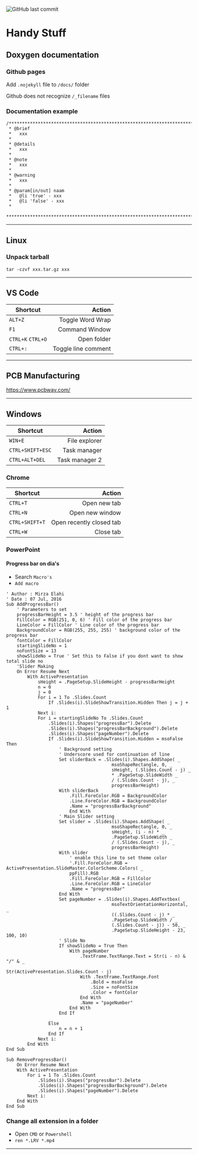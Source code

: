 ![GitHub last commit](https://img.shields.io/github/last-commit/jonacappelle/Handy_Stuff.svg)

# Handy Stuff

## Doxygen documentation

### Github pages
Add `.nojekyll` file to `/docs/` folder

Github does not recognize `/_filename` files

### Documentation example

``` 
/**************************************************************************//**
 * @brief
 *   xxx
 *
 * @details
 *	 xxx
 *
 * @note
 * 	 xxx
 *
 * @warning
 *   xxx
 *
 * @param[in/out] naam
 *   @li 'true' - xxx
 *   @li 'false' - xxx
 *
 *****************************************************************************/
 ```

***

## Linux
### Unpack tarball
`tar -czvf xxx.tar.gz xxx`

***

## VS Code
| Shortcut      | Action           |
| ------------- |-----------------:|
| `ALT+Z`       | Toggle Word Wrap |
| `F1` | Command Window |
| `CTRL+K` `CTRL+O` | Open folder |
| `CTRL+:` | Toggle line comment |

***

## PCB Manufacturing
https://www.pcbway.com/

***

## Windows
| Shortcut | Action |
| -------- | -----: |
| `WIN+E` | File explorer |
| `CTRL+SHIFT+ESC` | Task manager |
| `CTRL+ALT+DEL` | Task manager 2 |


### Chrome
| Shortcut | Action |
| -------- | -----: |
| `CTRL+T` | Open new tab |
| `CTRL+N` | Open new window |
| `CTRL+SHIFT+T`| Open recently closed tab |
| `CTRL+W`| Close tab |

### PowerPoint
#### Progress bar on dia's
- Search `Macro's`
- `Add macro`
```
' Author : Mirza Elahi
' Date : 07 Jul, 2016
Sub AddProgressBar()
    ' Parameters to set
    progressBarHeight = 3.5 ' height of the progress bar
    FillColor = RGB(251, 0, 6) ' Fill color of the progress bar
    LineColor = FillColor ' Line color of the progress bar
    BackgroundColor = RGB(255, 255, 255) ' background color of the progress bar
    fontColor = FillColor
    startingSlideNo = 1
    noFontSize = 13
    showSlideNo = True ' Set this to False if you dont want to show total slide no
    'Slider Making
    On Error Resume Next
        With ActivePresentation
            sHeight = .PageSetup.SlideHeight - progressBarHeight
            n = 0
            j = 0
            For i = 1 To .Slides.Count
                If .Slides(i).SlideShowTransition.Hidden Then j = j + 1
            Next i: 
            For i = startingSlideNo To .Slides.Count
                .Slides(i).Shapes("progressBar").Delete
                .Slides(i).Shapes("progressBarBackground").Delete
                .Slides(i).Shapes("pageNumber").Delete
                If .Slides(i).SlideShowTransition.Hidden = msoFalse Then
                    ' Background setting
                    ' Underscore used for continuation of line
                    Set sliderBack = .Slides(i).Shapes.AddShape( _
                                        msoShapeRectangle, 0, _
                                        sHeight, (.Slides.Count - j) _
                                        * .PageSetup.SlideWidth _
                                        / (.Slides.Count - j), _
                                        progressBarHeight)
                    With sliderBack
                        .Fill.ForeColor.RGB = BackgroundColor
                        .Line.ForeColor.RGB = BackgroundColor
                        .Name = "progressBarBackground"
                        End With
                    ' Main Slider setting
                    Set slider = .Slides(i).Shapes.AddShape( _
                                        msoShapeRectangle, 0, _
                                        sHeight, (i - n) * _
                                        .PageSetup.SlideWidth _
                                        / (.Slides.Count - j), _
                                        progressBarHeight)
                    With slider
                        ' enable this line to set theme color
                        '.Fill.ForeColor.RGB = ActivePresentation.SlideMaster.ColorScheme.Colors( _
                        ppFill).RGB
                        .Fill.ForeColor.RGB = FillColor
                        .Line.ForeColor.RGB = LineColor
                        .Name = "progressBar"
                    End With
                    Set pageNumber = .Slides(i).Shapes.AddTextbox( _
                                        msoTextOrientationHorizontal, _
                                        ((.Slides.Count - j) * _
                                        .PageSetup.SlideWidth / _
                                        (.Slides.Count - j)) - 50, _
                                        .PageSetup.SlideHeight - 23, 100, 10)
                    ' Slide No
                    If showSlideNo = True Then
                        With pageNumber
                            .TextFrame.TextRange.Text = Str(i - n) & "/" & _
                                    Str(ActivePresentation.Slides.Count - j)
                            With .TextFrame.TextRange.Font
                                .Bold = msoFalse
                                .Size = noFontSize
                                .Color = fontColor
                            End With
                            .Name = "pageNumber"
                        End With
                    End If

                Else
                    n = n + 1
                End If
            Next i:
        End With
End Sub

Sub RemoveProgressBar()
    On Error Resume Next
    With ActivePresentation
        For i = 1 To .Slides.Count
            .Slides(i).Shapes("progressBar").Delete
            .Slides(i).Shapes("progressBarBackground").Delete
            .Slides(i).Shapes("pageNumber").Delete
        Next i:
    End With
End Sub
```


### Change all extension in a folder
- Open `CMD` or `Powershell`
- `ren *.LRV *.mp4`

***
